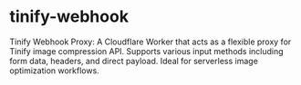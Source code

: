 # tinify-webhook
Tinify Webhook Proxy: A Cloudflare Worker that acts as a flexible proxy for Tinify image compression API. Supports various input methods including form data, headers, and direct payload. Ideal for serverless image optimization workflows.
